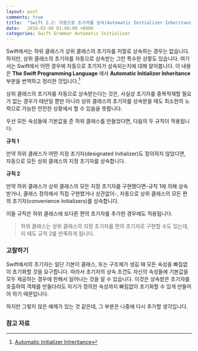 ```yaml
---
layout: post
comments: true
title:  "Swift 2.2: 자동으로 초기자를 상속(Automatic Initializer Inheritance)하는 상황 알아보기"
date:   2016-03-08 01:00:00 +0900
categories: Swift Grammar Automatic Initializer
---
```


Swift에서는 하위 클래스가 상위 클래스의 초기자를 저절로 상속하는 경우는 없습니다. 하지만, 상위 클래스의 초기자를 자동으로 상속받는 그런 특수한 상황도 있습니다. 여기서는 Swift에서 어떤 경우에 자동으로 초기자가 상속되는지에 대해 알아봅니다. 이 내용은 **The Swift Programming Language** 에서 **Automatic Initializer Inheritance** 부분을 번역하고 정리한 것입니다.[^Automatic]

상위 클래스의 초기자를 자동으로 상속받는다는 것은, 사실상 초기자를 중복적재할 필요가 없는 경우가 태반일 뿐만 아니라 상위 클래스의 초기자를 상속받을 때도 최소한의 노력으로 가능한 안전한 상황에서 할 수 있음을 뜻합니다.

우선 모든 속성들에 기본값을 준 하위 클래스를 만들었다면, 다음의 두 규칙이 적용됩니다:

**규칙 1**

만약 하위 클래스가 어떤 지정 초기자(designated Initializer)도 정의하지 않았다면, 자동으로 모든 상위 클래스의 지정 초기자를 상속합니다.

**규칙 2**

만약 하위 클래스가 상위 클래스의 모든 지정 초기자를 구현했다면-규칙 1에 의해 상속받거나, 클래스 정의에서 직접 구현했거나 상관없이-, 자동으로 상위 클래스의 모든 편의 초기자(convenience Initializers)를 상속합니다.

이들 규칙은 하위 클래스에 또다른 편의 초기자를 추가한 경우에도 적용됩니다.

> 하위 클래스는 상위 클래스의 지정 초기자를 편의 초기자로 구현할 수도 있는데, 이 때도 규칙 2를 만족하게 됩니다.


### 고찰하기

Swift에서의 초기자는 일단 기본이 클래스, 또는 구조체가 생길 때 모든 속성을 빠짐없이 초기화할 것을 요구합니다. 따라서 초기자의 상속 조건도 자신의 속성들에 기본값을 모두 제공하는 경우에 한해서 일어나는 것을 알 수 있습니다. 이것은 상속받은 초기자를 호출하여 객체를 만들더라도 자기가 정의한 속성까지 빠짐없이 초기화할 수 있게 만들어야 하기 때문입니다.

하지만 그렇지 않은 예제가 있는 것 같은데, 그 부분은 나중에 다시 추가할 생각입니다.

### 참고 자료

[^Automatic]: [Automatic Initializer Inheritance](https://developer.apple.com/library/ios/documentation/Swift/Conceptual/Swift_Programming_Language/Initialization.html#//apple_ref/doc/uid/TP40014097-CH18-ID203)
